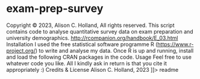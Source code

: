 # exam-prep-survey
Copyright © 2023, Alison C. Holland, All rights reserved.
This script contains code to analyse quantitative survey data on exam preparation and university demographics.
http://rcompanion.org/handbook/E_03.html
Installation
I used the free statistical software programme R (https://www.r-project.org/) to write and analyse my data. Once R is up and running, install and load the following CRAN packages in the code.
Usage
Feel free to use whatever code you like. All I kindly ask in return is that you cite it appropriately :)
Credits & License
Alison C. Holland, 2023
]]> readme

